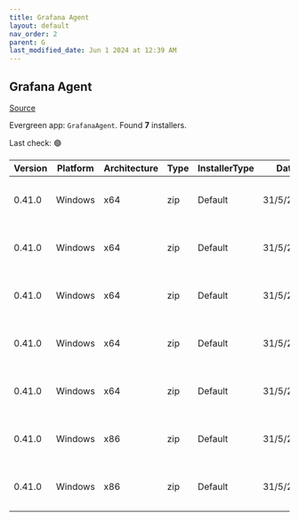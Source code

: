 ```yaml
---
title: Grafana Agent
layout: default
nav_order: 2
parent: G
last_modified_date: Jun 1 2024 at 12:39 AM
---
```


## Grafana Agent

[Source](https://grafana.com/docs/agent/)

Evergreen app: `GrafanaAgent`. Found **7** installers.

Last check: 🟢

| Version | Platform | Architecture | Type | InstallerType | Date      | Size     | URI                                                                                                                                                                                                                        |
| ------- | -------- | ------------ | ---- | ------------- | --------- | -------- | -------------------------------------------------------------------------------------------------------------------------------------------------------------------------------------------------------------------------- |
| 0.41.0  | Windows  | x64          | zip  | Default       | 31/5/2024 | 60098981 | [https://github.com/grafana/agent/releases/download/v0.41.0/grafana-agent-freebsd-amd64.zip](https://github.com/grafana/agent/releases/download/v0.41.0/grafana-agent-freebsd-amd64.zip)                                   |
| 0.41.0  | Windows  | x64          | zip  | Default       | 31/5/2024 | 62134056 | [https://github.com/grafana/agent/releases/download/v0.41.0/grafana-agent-windows-amd64.exe.zip](https://github.com/grafana/agent/releases/download/v0.41.0/grafana-agent-windows-amd64.exe.zip)                           |
| 0.41.0  | Windows  | x64          | zip  | Default       | 31/5/2024 | 62134081 | [https://github.com/grafana/agent/releases/download/v0.41.0/grafana-agent-windows-boringcrypto-amd64.exe.zip](https://github.com/grafana/agent/releases/download/v0.41.0/grafana-agent-windows-boringcrypto-amd64.exe.zip) |
| 0.41.0  | Windows  | x64          | zip  | Default       | 31/5/2024 | 52580069 | [https://github.com/grafana/agent/releases/download/v0.41.0/grafana-agentctl-freebsd-amd64.zip](https://github.com/grafana/agent/releases/download/v0.41.0/grafana-agentctl-freebsd-amd64.zip)                             |
| 0.41.0  | Windows  | x64          | zip  | Default       | 31/5/2024 | 54445364 | [https://github.com/grafana/agent/releases/download/v0.41.0/grafana-agentctl-windows-amd64.exe.zip](https://github.com/grafana/agent/releases/download/v0.41.0/grafana-agentctl-windows-amd64.exe.zip)                     |
| 0.41.0  | Windows  | x86          | zip  | Default       | 31/5/2024 | 61509173 | [https://github.com/grafana/agent/releases/download/v0.41.0/grafana-agent-flow-installer.exe.zip](https://github.com/grafana/agent/releases/download/v0.41.0/grafana-agent-flow-installer.exe.zip)                         |
| 0.41.0  | Windows  | x86          | zip  | Default       | 31/5/2024 | 60782484 | [https://github.com/grafana/agent/releases/download/v0.41.0/grafana-agent-installer.exe.zip](https://github.com/grafana/agent/releases/download/v0.41.0/grafana-agent-installer.exe.zip)                                   |
